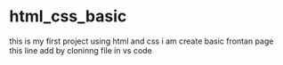 # html_css_basic
this is my first project using html and css  i am create basic frontan page
<br>
this line add by cloninng file in vs code
